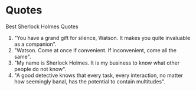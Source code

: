 # Quotes
Best Sherlock Holmes Quotes
       
 1. "You have a grand gift for silence, Watson. It makes you quite invaluable as a companion".           
 2. "Watson. Come at once if convenient. If inconvenient, come all the same".
 3. "My name is Sherlock Holmes. It is my business to know what other people do not know".          
 4. "A good detective knows that every task, every interaction, no matter how seemingly banal, has the potential to contain multitudes".
            
